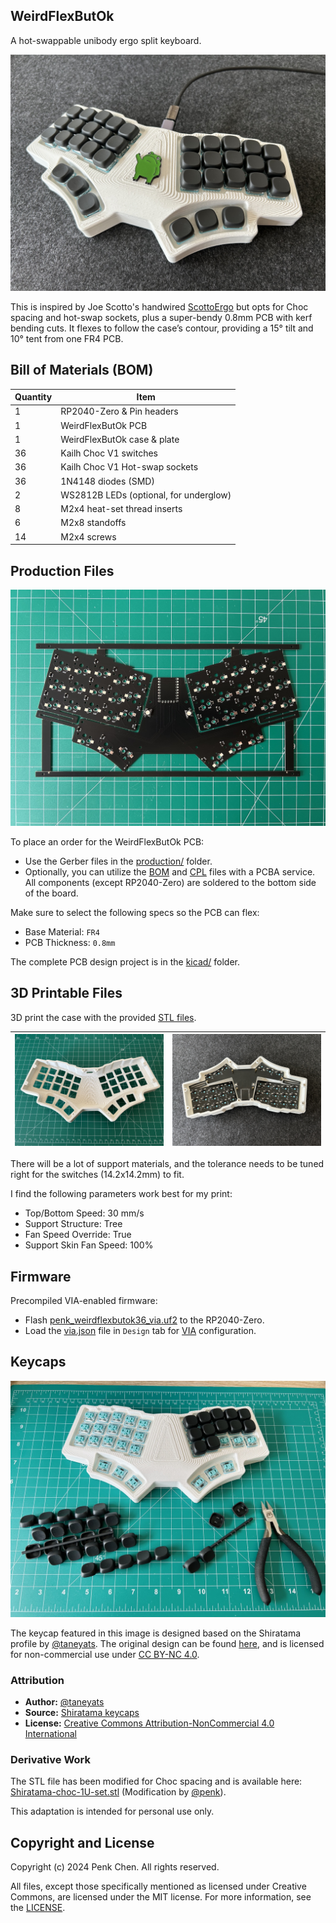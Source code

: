 ## WeirdFlexButOk 

A hot-swappable unibody ergo split keyboard.

![](images/keyboard.jpg)

This is inspired by Joe Scotto's handwired [ScottoErgo](https://scottokeebs.com/blogs/keyboards/scottoergo-handwired-keyboard) but opts for Choc spacing and hot-swap sockets, plus a super-bendy 0.8mm PCB with kerf bending cuts. It flexes to follow the case’s contour, providing a 15° tilt and 10° tent from one FR4 PCB. 

## Bill of Materials (BOM)

Quantity | Item 
--- | --- 
1 | RP2040-Zero & Pin headers 
1 | WeirdFlexButOk PCB 
1 | WeirdFlexButOk case & plate
36 | Kailh Choc V1 switches  
36 | Kailh Choc V1 Hot-swap sockets 
36 | 1N4148 diodes (SMD)
2 | WS2812B LEDs (optional, for underglow)
8 | M2x4 heat-set thread inserts
6 | M2x8 standoffs
14 | M2x4 screws 

## Production Files

![](images/pcb.jpg)

To place an order for the WeirdFlexButOk PCB:

- Use the Gerber files in the [production/](production/) folder. 
- Optionally, you can utilize the [BOM](production/BOM.csv) and [CPL](production/CPL.csv) files with a PCBA service. All components (except RP2040-Zero) are soldered to the bottom side of the board.

Make sure to select the following specs so the PCB can flex:

- Base Material: `FR4`
- PCB Thickness: `0.8mm` 

The complete PCB design project is in the [kicad/](kicad/) folder. 

## 3D Printable Files 

3D print the case with the provided [STL files](case/). 

| ![](images/3dprint.jpg) | ![](images/case.jpg) |
|---|---|

There will be a lot of support materials, and the tolerance needs to be tuned right for the switches (14.2x14.2mm) to fit.

I find the following parameters work best for my print:

- Top/Bottom Speed: 30 mm/s 
- Support Structure: Tree
- Fan Speed Override: True
- Support Skin Fan Speed: 100%

## Firmware 

Precompiled VIA-enabled firmware: 

- Flash [penk_weirdflexbutok36_via.uf2](firmware/penk_weirdflexbutok36_via.uf2) to the RP2040-Zero.
- Load the [via.json](firmware/QMK/keyboards/penk/weirdflexbutok36/via.json) file in `Design` tab for [VIA](https://usevia.app) configuration.

## Keycaps

![Assembly](images/assembly.jpg)

The keycap featured in this image is designed based on the Shiratama profile by [@taneyats](https://twitter.com/taneyats). The original design can be found [here](https://www.taneyats.com/entry/shiratama-profile), and is licensed for non-commercial use under [CC BY-NC 4.0](https://creativecommons.org/licenses/by-nc/4.0).

### Attribution
- **Author:** [@taneyats](https://twitter.com/taneyats)
- **Source:** [Shiratama keycaps](https://taneyats.booth.pm/items/4020198)
- **License:** [Creative Commons Attribution-NonCommercial 4.0 International](https://creativecommons.org/licenses/by-nc/4.0/)

### Derivative Work
The STL file has been modified for Choc spacing and is available here: [Shiratama-choc-1U-set.stl](keycap/Shiratama-choc-1U-set.stl) (Modification by [@penk](https://github.com/penk)).

This adaptation is intended for personal use only.

## Copyright and License
Copyright (c) 2024 Penk Chen. All rights reserved.

All files, except those specifically mentioned as licensed under Creative Commons, are licensed under the MIT license. For more information, see the [LICENSE](LICENSE).
